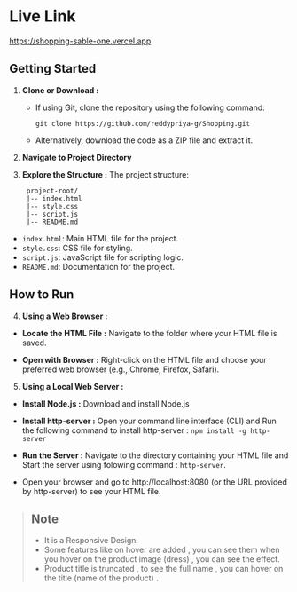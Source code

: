 # Live Link 
https://shopping-sable-one.vercel.app

## Getting Started

1. **Clone or Download :**
   - If using Git, clone the repository using the following command:
     ```
     git clone https://github.com/reddypriya-g/Shopping.git
     ```
   - Alternatively, download the code as a ZIP file and extract it.

2. **Navigate to Project Directory**

3. **Explore the Structure :**
The project structure:

        project-root/
        |-- index.html
        |-- style.css
        |-- script.js
        |-- README.md
- `index.html`: Main HTML file for the project.
- `style.css`: CSS file for styling.
- `script.js`: JavaScript file for scripting logic.
- `README.md`: Documentation for the project.

## How to Run

4. **Using a Web Browser :**
- **Locate the HTML File :** Navigate to the folder where your HTML file is saved.
  
- **Open with Browser :** Right-click on the HTML file and choose your preferred web browser (e.g., Chrome, Firefox, Safari).
  
5. **Using a Local Web Server :**
- **Install Node.js :** Download and install Node.js

- **Install http-server :** Open your command line interface (CLI) and Run the following command to install http-server :   `npm install -g http-server`

- **Run the Server :** Navigate to the directory containing your HTML file and Start the server using folowing command : `http-server`.
- Open your browser and go to http://localhost:8080 (or the URL provided by http-server) to see your HTML file.

> ## Note
> - It is a Responsive Design.
> - Some features like on hover are added , you can see them when you hover on the product image (dress) , you can see the effect.
> - Product title is truncated , to see the full name , you can hover on the title (name of the product) .

